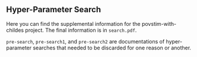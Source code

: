 ## Hyper-Parameter Search 

Here you can find the supplemental information for the povstim-with-childes project. The final information is in `search.pdf`. 

`pre-search`, `pre-search1`, and `pre-search2` are documentations of hyper-parameter searches that needed to be discarded for one reason or another. 



